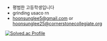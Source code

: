- 평범한 고등학생입니다 
- grinding usaco rn
- hoonsunglee5@gmail.com or hoonsunglee25@cornerstonecollegiate.org

[![Solved.ac Profile](http://mazassumnida.wtf/api/v2/generate_badge?boj=hoonsunglee88)](https://solved.ac/hoonsunglee88/)



<!---
hoonsunglee/hoonsunglee is a ✨ special ✨ repository because its `README.md` (this file) appears on your GitHub profile.
You can click the Preview link to take a look at your changes.
--->
